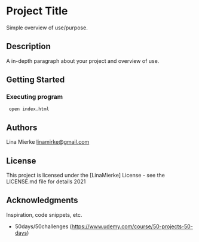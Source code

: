 # Project Title

Simple overview of use/purpose.

## Description

A in-depth paragraph about your project and overview of use.

## Getting Started


### Executing program



```
 open index.html
```


## Authors

Lina Mierke
linamirke@gmail.com



## License

This project is licensed under the [LinaMierke] License - see the LICENSE.md file for details 2021

## Acknowledgments

Inspiration, code snippets, etc.

* 50days/50challenges (https://www.udemy.com/course/50-projects-50-days)


